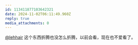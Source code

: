 ```yaml
---
id: 113411877103642321
date: 2024-11-02T06:11:49.960Z
reply: true
media_attachments: 0
---
```


[@lehhair](https://misskey.lehhair.net/@lehhair) 这个东西折腾也没怎么折腾，以前会看，现在也不爱看了。

